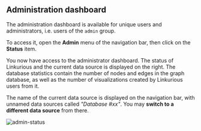 ## Administration dashboard

The administration dashboard is available for unique users and administrators, i.e. users of the `admin` group.

To access it, open the **Admin** menu of the navigation bar, then click on the **Status** item.

You now have access to the administrator dashboard. The status of Linkurious and the current data source is displayed on the right. The database statistics contain the number of nodes and edges in the graph database, as well as the number of visualizations created by Linkurious users from it.

The name of the current data source is displayed on the navigation bar, with unnamed data sources called *"Database #xx"*. You may **switch to a different data source** from there.

![admin-status](https://raw.githubusercontent.com/Linkurious/linkurious-enterprise-manual/master/screenshots/148.png)
